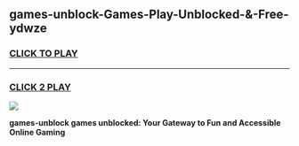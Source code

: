 
## games-unblock-Games-Play-Unblocked-&-Free-ydwze
<h3>
<a href="https://premium76.site?title=games-unblock&ref=24A">CLICK TO PLAY</a></h3>
<hr>

<h3>
<a href="https://premium76.site?title=games-unblock&ref=24A">CLICK 2 PLAY</a>
  
</h3>

<a href="https://premium76.site?title=games-unblock&ref=24A"><img src="https://clearcache.store/games.png"></a>


**games-unblock games unblocked: Your Gateway to Fun and Accessible Online Gaming**
